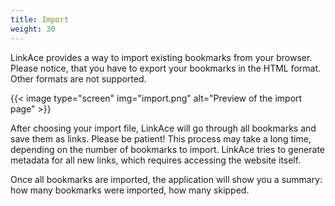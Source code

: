 ```yaml
---
title: Import
weight: 30
---
```


LinkAce provides a way to import existing bookmarks from your browser. Please notice, that you have to export your bookmarks in the HTML format. Other formats are not supported.

{{< image type="screen" img="import.png" alt="Preview of the import page" >}}

After choosing your import file, LinkAce will go through all bookmarks and save them as links. Please be patient! This process may take a long time, depending on the number of bookmarks to import. LinkAce tries to generate metadata for all new links, which requires accessing the website itself.

Once all bookmarks are imported, the application will show you a summary: how many bookmarks were imported, how many skipped.
